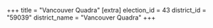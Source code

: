 +++
title = "Vancouver Quadra"
[extra]
election_id = 43
district_id = "59039"
district_name = "Vancouver Quadra"
+++

